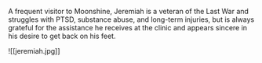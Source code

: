 A frequent visitor to Moonshine, Jeremiah is a veteran of the Last War and struggles with PTSD, substance abuse, and long-term injuries, but is always grateful for the assistance he receives at the clinic and appears sincere in his desire to get back on his feet.

![[jeremiah.jpg]]
